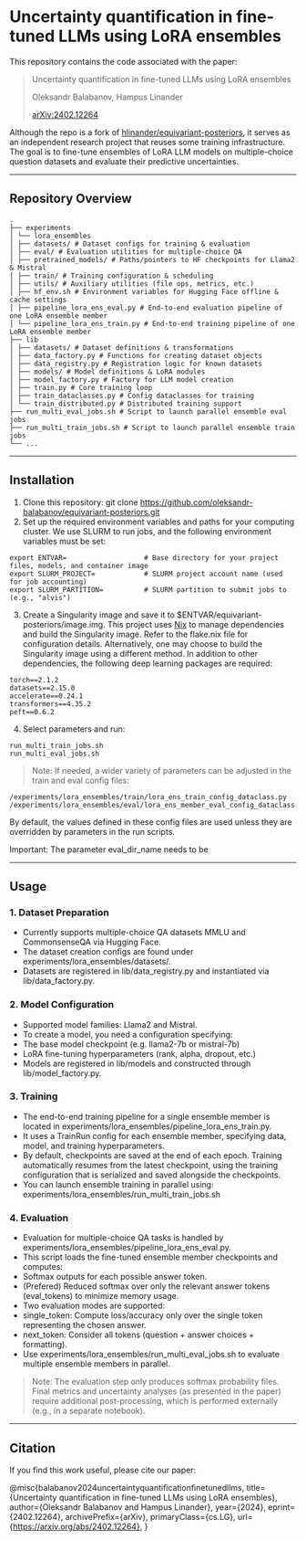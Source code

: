 # Uncertainty quantification in fine-tuned LLMs using LoRA ensembles

This repository contains the code associated with the paper:

> Uncertainty quantification in fine-tuned LLMs using LoRA ensembles
> 
> Oleksandr Balabanov, Hampus Linander
> 
> [arXiv:2402.12264](https://arxiv.org/abs/2402.12264)

Although the repo is a fork of [hlinander/equivariant-posteriors](https://github.com/hlinander/equivariant-posteriors), it serves as an independent research project that reuses some training infrastructure. The goal is to fine-tune ensembles of LoRA LLM models on multiple-choice question datasets and evaluate their predictive uncertainties.

---

## Repository Overview

```
.
├── experiments
│ └── lora_ensembles
│ ├── datasets/ # Dataset configs for training & evaluation
│ ├── eval/ # Evaluation utilities for multiple-choice QA
│ ├── pretrained_models/ # Paths/pointers to HF checkpoints for Llama2 & Mistral
│ ├── train/ # Training configuration & scheduling
│ ├── utils/ # Auxiliary utilities (file ops, metrics, etc.)
│ ├── hf_env.sh # Environment variables for Hugging Face offline & cache settings 
│ ├── pipeline_lora_ens_eval.py # End-to-end evaluation pipeline of one LoRA ensemble member 
│ └── pipeline_lora_ens_train.py # End-to-end training pipeline of one LoRA ensemble member 
├── lib
│ ├── datasets/ # Dataset definitions & transformations
│ ├── data_factory.py # Functions for creating dataset objects
│ ├── data_registry.py # Registration logic for known datasets
│ ├── models/ # Model definitions & LoRA modules
│ ├── model_factory.py # Factory for LLM model creation
│ ├── train.py # Core training loop
│ ├── train_dataclasses.py # Config dataclasses for training
│ └── train_distributed.py # Distributed training support
├── run_multi_eval_jobs.sh # Script to launch parallel ensemble eval jobs
├── run_multi_train_jobs.sh # Script to launch parallel ensemble train jobs
└── ...
```
---

## Installation
1. Clone this repository: git clone https://github.com/oleksandr-balabanov/equivariant-posteriors.git
2. Set up the required environment variables and paths for your computing cluster.
We use SLURM to run jobs, and the following environment variables must be set:
```
export ENTVAR=                   # Base directory for your project files, models, and container image
export SLURM_PROJECT=            # SLURM project account name (used for job accounting)
export SLURM_PARTITION=          # SLURM partition to submit jobs to (e.g., "alvis")
```
3. Create a Singularity image and save it to $ENTVAR/equivariant-posteriors/image.img. This project uses [Nix](https://nixos.org/) to manage dependencies and build the Singularity image. Refer to the flake.nix file for configuration details. Alternatively, one may choose to build the Singularity image using a different method. In addition to other dependencies, the following deep learning packages are required:
```
torch==2.1.2
datasets==2.15.0
accelerate==0.24.1
transformers==4.35.2
peft==0.6.2
```
 
4. Select parameters and run:
```
run_multi_train_jobs.sh
run_multi_eval_jobs.sh
```
> Note: If needed, a wider variety of parameters can be adjusted in the train and eval config files:
```
/experiments/lora_ensembles/train/lora_ens_train_config_dataclass.py
/experiments/lora_ensembles/eval/lora_ens_member_eval_config_dataclass.py
```
By default, the values defined in these config files are used unless they are overridden by parameters in the run scripts.

Important: The parameter eval_dir_name needs to be 

---

## Usage

### 1. Dataset Preparation
- Currently supports multiple-choice QA datasets MMLU and CommonsenseQA via Hugging Face.
- The dataset creation configs are found under experiments/lora_ensembles/datasets/.
- Datasets are registered in lib/data_registry.py and instantiated via lib/data_factory.py.

### 2. Model Configuration
- Supported model families: Llama2 and Mistral.
- To create a model, you need a configuration specifying:
 - The base model checkpoint (e.g. llama2-7b or mistral-7b)
 - LoRA fine-tuning hyperparameters (rank, alpha, dropout, etc.)
- Models are registered in lib/models and constructed through lib/model_factory.py.

### 3. Training
- The end-to-end training pipeline for a single ensemble member is located in experiments/lora_ensembles/pipeline_lora_ens_train.py.
- It uses a TrainRun config for each ensemble member, specifying data, model, and training hyperparameters.
- By default, checkpoints are saved at the end of each epoch. Training automatically resumes from the latest checkpoint, using the training configuration that is serialized and saved alongside the checkpoints.
- You can launch ensemble training in parallel using: experiments/lora_ensembles/run_multi_train_jobs.sh 

### 4. Evaluation
- Evaluation for multiple-choice QA tasks is handled by experiments/lora_ensembles/pipeline_lora_ens_eval.py.
- This script loads the fine-tuned ensemble member checkpoints and computes:
 - Softmax outputs for each possible answer token.
 - (Prefered) Reduced softmax over only the relevant answer tokens (eval_tokens) to minimize memory usage.
- Two evaluation modes are supported:
 - single_token: Compute loss/accuracy only over the single token representing the chosen answer.
 - next_token: Consider all tokens (question + answer choices + formatting).
- Use experiments/lora_ensembles/run_multi_eval_jobs.sh to evaluate multiple ensemble members in parallel.

> Note: The evaluation step only produces softmax probability files. Final metrics and uncertainty analyses (as presented in the paper) require additional post-processing, which is performed externally (e.g., in a separate notebook).

---

## Citation
If you find this work useful, please cite our paper:

@misc{balabanov2024uncertaintyquantificationfinetunedllms,
      title={Uncertainty quantification in fine-tuned LLMs using LoRA ensembles}, 
      author={Oleksandr Balabanov and Hampus Linander},
      year={2024},
      eprint={2402.12264},
      archivePrefix={arXiv},
      primaryClass={cs.LG},
      url={https://arxiv.org/abs/2402.12264}, 
}
